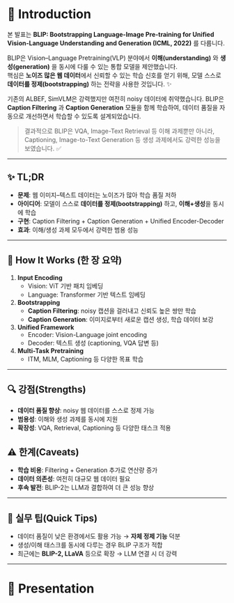 # 👋 Introduction

본 발표는 **BLIP: Bootstrapping Language-Image Pre-training for Unified Vision-Language Understanding and Generation (ICML, 2022)** 를 다룹니다.  

BLIP은 Vision–Language Pretraining(VLP) 분야에서 **이해(understanding)** 와 **생성(generation)** 을 동시에 다룰 수 있는 통합 모델을 제안했습니다.  
핵심은 **노이즈 많은 웹 데이터**에서 신뢰할 수 있는 학습 신호를 얻기 위해, 모델 스스로 **데이터를 정제(bootstrapping)** 하는 전략을 사용한 것입니다. ✨  

기존의 ALBEF, SimVLM은 강력했지만 여전히 noisy 데이터에 취약했습니다. BLIP은 **Caption Filtering** 과 **Caption Generation** 모듈을 함께 학습하여, 데이터 품질을 자동으로 개선하면서 학습할 수 있도록 설계되었습니다.  

> 결과적으로 BLIP은 VQA, Image-Text Retrieval 등 이해 과제뿐만 아니라, Captioning, Image-to-Text Generation 등 생성 과제에서도 강력한 성능을 보였습니다. ✅  

---

## ✨ TL;DR
- **문제**: 웹 이미지–텍스트 데이터는 노이즈가 많아 학습 품질 저하  
- **아이디어**: 모델이 스스로 **데이터를 정제(bootstrapping)** 하고, **이해+생성**을 동시에 학습  
- **구현**: Caption Filtering + Caption Generation + Unified Encoder-Decoder  
- **효과**: 이해/생성 과제 모두에서 강력한 범용 성능  

---

## 🧩 How It Works (한 장 요약)
1. **Input Encoding**  
   - Vision: ViT 기반 패치 임베딩  
   - Language: Transformer 기반 텍스트 임베딩  
2. **Bootstrapping**  
   - **Caption Filtering**: noisy 캡션을 걸러내고 신뢰도 높은 쌍만 학습  
   - **Caption Generation**: 이미지로부터 새로운 캡션 생성, 학습 데이터 보강  
3. **Unified Framework**  
   - Encoder: Vision-Language joint encoding  
   - Decoder: 텍스트 생성 (captioning, VQA 답변 등)  
4. **Multi-Task Pretraining**  
   - ITM, MLM, Captioning 등 다양한 목표 학습  

---

## 🔍 강점(Strengths)
- **데이터 품질 향상**: noisy 웹 데이터를 스스로 정제 가능  
- **범용성**: 이해와 생성 과제를 동시에 지원  
- **확장성**: VQA, Retrieval, Captioning 등 다양한 태스크 적용  

## ⚠️ 한계(Caveats)
- **학습 비용**: Filtering + Generation 추가로 연산량 증가  
- **데이터 의존성**: 여전히 대규모 웹 데이터 필요  
- **후속 발전**: BLIP-2는 LLM과 결합하여 더 큰 성능 향상  

---

## 🧭 실무 팁(Quick Tips)
- 데이터 품질이 낮은 환경에서도 활용 가능 → **자체 정제 기능** 덕분  
- 생성/이해 태스크를 동시에 다루는 경우 BLIP 구조가 적합  
- 최근에는 **BLIP-2, LLaVA** 등으로 확장 → LLM 연결 시 더 강력  

---

# 🚀 Presentation

